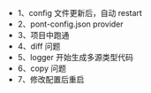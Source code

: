 - 1、config 文件更新后，自动 restart
- 2、pont-config.json provider
- 3、项目中跑通
- 4、diff 问题
- 5、logger 开始生成多源类型代码
- 6、copy 问题
- 7、修改配置后重启
